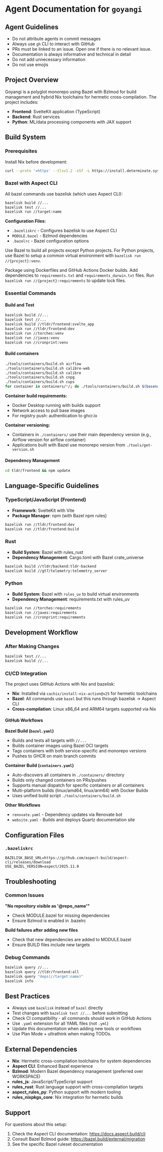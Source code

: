 # Agent Documentation for `goyangi`

## Agent Guidelines

- Do not attribute agents in commit messages
- Always use `gh` CLI to interact with GitHub
- PRs must be linked to an issue. Open one if there is no relevant issue.
- Documentation is always informative and technical in detail
- Do not add unnecessary information
- Do not use emojis

## Project Overview

Goyangi is a polyglot monorepo using Bazel with Bzlmod for build management and hybrid Nix toolchains for hermetic cross-compilation. The project includes:

- **Frontend**: SvelteKit application (TypeScript)
- **Backend**: Rust services
- **Python**: ML/data processing components with JAX support

## Build System

### Prerequisites

Install Nix before development:

```bash
curl --proto '=https' --tlsv1.2 -sSf -L https://install.determinate.systems/nix | sh -s -- install
```

### Bazel with Aspect CLI

All bazel commands use bazelisk (which uses Aspect CLI):

```bash
bazelisk build //...
bazelisk test //...
bazelisk run //target:name
```

**Configuration Files:**

- `.bazeliskrc` - Configures bazelisk to use Aspect CLI
- `MODULE.bazel` - Bzlmod dependencies
- `.bazelrc` - Bazel configuration options

Use Bazel to build all projects except Python projects. For Python projects, use Bazel to setup a common virtual environment with `bazelisk run //{project}:venv`.

Package using Dockerfiles and GitHub Actions Docker builds. Add dependencies to `requirements.txt` and `requirements_darwin.txt` files. Run `bazelisk run //{project}:requirements` to update lock files.

### Essential Commands

#### Build and Test

```bash
bazelisk build //...
bazelisk test //...
bazelisk build //tldr/frontend:svelte_app
bazelisk run //tldr/frontend:dev
bazelisk run //torches:venv
bazelisk run //jaxes:venv
bazelisk run //cronprint:venv
```

#### Build containers

```bash
./tools/containers/build.sh airflow
./tools/containers/build.sh calibre-web
./tools/containers/build.sh calibre
./tools/containers/build.sh cnpg
./tools/containers/build.sh cups
for container in containers/*/; do ./tools/containers/build.sh $(basename "$container"); done
```

**Container build requirements:**

- Docker Desktop running with buildx support
- Network access to pull base images
- For registry push: authentication to ghcr.io

**Container versioning:**

- Containers in `./containers/` use their main dependency version (e.g., Airflow version for airflow container)
- Applications built with Bazel use monorepo version from `./tools/get-version.sh`

#### Dependency Management

```bash
cd tldr/frontend && npm update
```

## Language-Specific Guidelines

### TypeScript/JavaScript (Frontend)

- **Framework**: SvelteKit with Vite
- **Package Manager**: npm (with Bazel npm rules)

```bash
bazelisk run //tldr/frontend:dev
bazelisk run //tldr/frontend:build
```

### Rust

- **Build System**: Bazel with rules_rust
- **Dependency Management**: Cargo.toml with Bazel crate_universe

```bash
bazelisk build //tldr/backend:tldr-backend
bazelisk build //gt7/telemetry:telemetry_server
```

### Python

- **Build System**: Bazel with `rules_uv` to build virtual environments
- **Dependency Management**: requirements.txt with rules_uv

```bash
bazelisk run //torches:requirements
bazelisk run //jaxes:requirements
bazelisk run //cronprint:requirements
```

## Development Workflow

### After Making Changes

```bash
bazelisk test //...
bazelisk build //...
```

### CI/CD Integration

The project uses GitHub Actions with Nix and bazelisk:

- **Nix**: Installed via `cachix/install-nix-action@v25` for hermetic toolchains
- **Bazel**: All commands use `bazel` but this runs through bazelisk → Aspect CLI
- **Cross-compilation**: Linux x86_64 and ARM64 targets supported via Nix

#### GitHub Workflows

**Bazel Build (`bazel.yaml`)**

- Builds and tests all targets with `//...`
- Builds container images using Bazel OCI targets
- Tags containers with both service-specific and monorepo versions
- Pushes to GHCR on main branch commits

**Container Build (`containers.yaml`)**

- Auto-discovers all containers in `./containers/` directory
- Builds only changed containers on PRs/pushes
- Supports manual dispatch for specific containers or all containers
- Multi-platform builds (linux/amd64, linux/arm64) with Docker Buildx
- Uses unified build script `./tools/containers/build.sh`

**Other Workflows**

- `renovate.yaml` - Dependency updates via Renovate bot
- `website.yaml` - Builds and deploys Quartz documentation site

## Configuration Files

### `.bazeliskrc`

```
BAZELISK_BASE_URL=https://github.com/aspect-build/aspect-cli/releases/download
USE_BAZEL_VERSION=aspect/2025.11.0
```

## Troubleshooting

### Common Issues

**"No repository visible as '@repo_name'"**

- Check MODULE.bazel for missing dependencies
- Ensure Bzlmod is enabled in .bazelrc

**Build failures after adding new files**

- Check that new dependencies are added to MODULE.bazel
- Ensure BUILD files include new targets

### Debug Commands

```bash
bazelisk query //...
bazelisk query //tldr/frontend:all
bazelisk query "deps(//target:name)"
bazelisk info
```

## Best Practices

- Always use `bazelisk` instead of `bazel` directly
- Test changes with `bazelisk test //...` before submitting
- Check CI compatibility - all commands should work in GitHub Actions
- Use `.yaml` extension for all YAML files (not `.yml`)
- Update this documentation when adding new tools or workflows
- Use Plan Mode + ultrathink when making TODOs.

## External Dependencies

- **Nix**: Hermetic cross-compilation toolchains for system dependencies
- **Aspect CLI**: Enhanced Bazel experience
- **Bzlmod**: Modern Bazel dependency management (preferred over WORKSPACE)
- **rules_js**: JavaScript/TypeScript support
- **rules_rust**: Rust language support with cross-compilation targets
- **aspect_rules_py**: Python support with modern tooling
- **rules_nixpkgs_core**: Nix integration for hermetic builds

## Support

For questions about this setup:

1. Check the Aspect CLI documentation: <https://docs.aspect.build/cli>
2. Consult Bazel Bzlmod guide: <https://bazel.build/external/migration>
3. See the specific Bazel ruleset documentation
